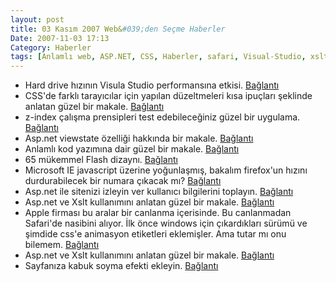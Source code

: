 ```yaml
---
layout: post
title: 03 Kasım 2007 Web&#039;den Seçme Haberler
Date: 2007-11-03 17:13
Category: Haberler
tags: [Anlamlı web, ASP.NET, CSS, Haberler, safari, Visual-Studio, xslt, z-index]
---
```


-   Hard drive hızının Visula Studio performansına etkisi. [Bağlantı][]
-   CSS'de farklı tarayıcılar için yapılan düzeltmeleri kısa ipuçları
    şeklinde anlatan güzel bir makale. [Bağlantı][1]
-   z-index çalışma prensipleri test edebileceğiniz güzel bir uygulama.
    [Bağlantı][2]
-   Asp.net viewstate özelliği hakkında bir makale. [Bağlantı][3]
-   Anlamlı kod yazımına dair güzel bir makale. [Bağlantı][4]
-   65 mükemmel Flash dizaynı. [Bağlantı][5]
-   Microsoft IE javascript üzerine yoğunlaşmış, bakalım firefox'un
    hızını durdurabilecek bir numara çıkacak mı? [Bağlantı][6]
-   Asp.net ile sitenizi izleyin ver kullanıcı bilgilerini toplayın.
    [Bağlantı][7]
-   Asp.net ve Xslt kullanımını anlatan güzel bir makale. [Bağlantı][8]
-   Apple firması bu aralar bir canlanma içerisinde. Bu canlanmadan
    Safari'de nasibini alıyor. İlk önce windows için çıkardıkları sürümü
    ve şimdide css'e animasyon etiketleri eklemişler. Ama tutar mı onu
    bilemem. [Bağlantı][9]
-   Asp.net ve Xslt kullanımını anlatan güzel bir makale. [Bağlantı][8]
-   Sayfanıza kabuk soyma efekti ekleyin. [Bağlantı][10]


  [Bağlantı]: http://weblogs.asp.net/scottgu/archive/2007/11/01/tip-trick-hard-drive-speed-and-visual-studio-performance.aspx
    "Bağlantı"
  [1]: http://www.solidstategroup.com/page/1592 "css hack"
  [2]: http://tjkdesign.com/articles/z-index/teach_yourself_how_elements_stack.asp
    "z-index test"
  [3]: http://www.dotnetjohn.com/articles.aspx?articleid=247
    "asp.net viewstate"
  [4]: http://www.robertnyman.com/2007/10/29/explaining-semantic-mark-up/
    "anlamlı kod yaz"
  [5]: http://www.smashingmagazine.com/2007/10/30/65-excellent-flash-designs/
    "flash"
  [6]: http://news.yahoo.com/s/infoworld/20071101/tc_infoworld/93067
    "javascript"
  [7]: http://www.beansoftware.com/ASP.NET-Tutorials/Tracking-WebSite-Statistic.aspx
    "site izleme"
  [8]: http://aspalliance.com/1479_Using_XSLT_to_Transform_XML_Using_ASPNET
    "asp.net xslt"
  [9]: http://snook.ca/archives/javascript/css_animations_in_safari/
    "Safari ve CSS"
  [10]: http://www.marcofolio.net/webdesign/create_a_peeling_corner_on_your_website.html
    "Bağlantı"
